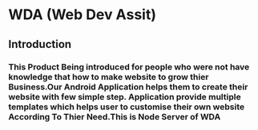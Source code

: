 # WDA (Web Dev Assit)

<h2>Introduction</h2>
<h3> This Product Being introduced for people who were not have knowledge that how to make website to grow thier Business.Our Android Application helps them to create their website with few simple step.
Application provide multiple templates which helps user to customise their own website According To Thier Need.This is Node Server of WDA</h3>
